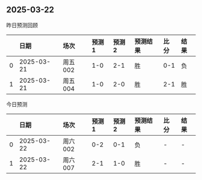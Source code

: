 

 ## 2025-03-22

昨日预测回顾

|    | 日期         | 场次    | 预测1   | 预测2   | 预测结果   | 比分   | 结果   |
|---:|:-----------|:------|:------|:------|:-------|:-----|:-----|
|  0 | 2025-03-21 | 周五002 | 1-0   | 2-1   | 胜      | 0-1  | 负    |
|  1 | 2025-03-21 | 周五004 | 1-0   | 2-0   | 胜      | 2-1  | 胜    |

今日预测

|    | 日期         | 场次    | 预测1   | 预测2   | 预测结果   | 比分   | 结果   |
|---:|:-----------|:------|:------|:------|:-------|:-----|:-----|
|  0 | 2025-03-22 | 周六002 | 0-2   | 0-1   | 负      | -    | -    |
|  1 | 2025-03-22 | 周六007 | 2-1   | 1-0   | 胜      | -    | -    |